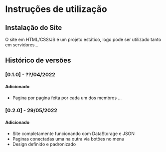 # Instruções de utilização

## Instalação do Site

O site em HTML/CSS/JS é um projeto estático, logo pode ser utilizado tanto em servidores...

## Histórico de versões

### [0.1.0] - ??/04/2022
#### Adicionado
- Pagina por pagina feita por cada um dos membros ...

### [0.2.0] - 29/05/2022
#### Adicionado
- Site completamente funcionando com DataStorage e JSON
- Paginas conectadas uma na outra via botões no menu
- Design definido e padronizado
